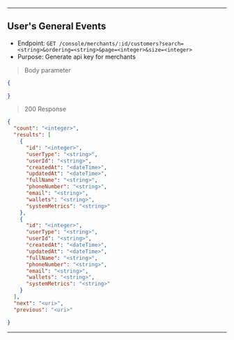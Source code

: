 
----------------------------------------------------------------------------------
## User's General Events
* Endpoint: `GET /console/merchants/:id/customers?search=<string>&ordering=<string>&page=<integer>&size=<integer>`
* Purpose: Generate api key for merchants

> Body parameter

```json
{
  
}
```
> 200 Response

```json
{
  "count": "<integer>",
  "results": [
    {
      "id": "<integer>",
      "userType": "<string>",
      "userId": "<string>",
      "createdAt": "<dateTime>",
      "updatedAt": "<dateTime>",
      "fullName": "<string>",
      "phoneNumber": "<string>",
      "email": "<string>",
      "wallets": "<string>",
      "systemMetrics": "<string>"
    },
    {
      "id": "<integer>",
      "userType": "<string>",
      "userId": "<string>",
      "createdAt": "<dateTime>",
      "updatedAt": "<dateTime>",
      "fullName": "<string>",
      "phoneNumber": "<string>",
      "email": "<string>",
      "wallets": "<string>",
      "systemMetrics": "<string>"
    }
  ],
  "next": "<uri>",
  "previous": "<uri>"

}
```
----------------------------------------------------------------------------------